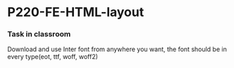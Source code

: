 # P220-FE-HTML-layout

### Task in classroom
Download and use Inter font from anywhere you want, the font should be in every type(eot, ttf, woff, woff2)
